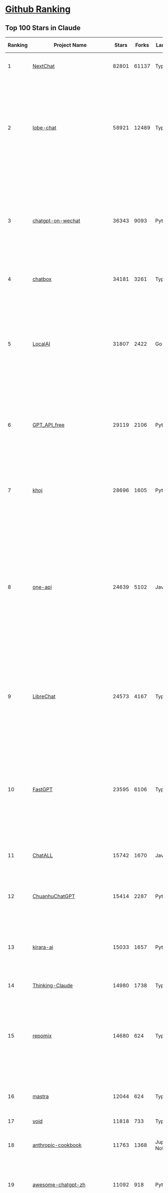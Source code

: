 [Github Ranking](../README.md)
==========

## Top 100 Stars in Claude

| Ranking | Project Name | Stars | Forks | Language | Open Issues | Description | Last Commit |
| ------- | ------------ | ----- | ----- | -------- | ----------- | ----------- | ----------- |
| 1 | [NextChat](https://github.com/ChatGPTNextWeb/NextChat) | 82801 | 61137 | TypeScript | 622 | ✨ Light and Fast AI Assistant. Support: Web \| iOS \| MacOS \| Android \|  Linux \| Windows | 2025-04-17T00:29:19Z |
| 2 | [lobe-chat](https://github.com/lobehub/lobe-chat) | 58921 | 12489 | TypeScript | 684 | 🤯 Lobe Chat - an open-source, modern-design AI chat framework. Supports Multi AI Providers( OpenAI / Claude 3 / Gemini / Ollama / DeepSeek / Qwen), Knowledge Base (file upload / knowledge management / RAG ), Multi-Modals (Plugins/Artifacts) and Thinking. One-click FREE deployment of your private ChatGPT/ Claude / DeepSeek application. | 2025-04-17T02:56:48Z |
| 3 | [chatgpt-on-wechat](https://github.com/zhayujie/chatgpt-on-wechat) | 36343 | 9093 | Python | 289 | 基于大模型搭建的聊天机器人，同时支持 微信公众号、企业微信应用、飞书、钉钉 等接入，可选择GPT4.1/GPT-4o/GPT-o1/ DeepSeek/Claude/文心一言/讯飞星火/通义千问/ Gemini/GLM-4/Kimi/LinkAI，能处理文本、语音和图片，访问操作系统和互联网，支持基于自有知识库进行定制企业智能客服。 | 2025-04-15T01:54:24Z |
| 4 | [chatbox](https://github.com/chatboxai/chatbox) | 34181 | 3261 | TypeScript | 654 | User-friendly Desktop Client App for AI Models/LLMs (GPT, Claude, Gemini, Ollama...) | 2025-03-20T15:20:56Z |
| 5 | [LocalAI](https://github.com/mudler/LocalAI) | 31807 | 2422 | Go | 426 | :robot: The free, Open Source alternative to OpenAI, Claude and others. Self-hosted and local-first. Drop-in replacement for OpenAI,  running on consumer-grade hardware. No GPU required. Runs gguf, transformers, diffusers and many more models architectures. Features: Generate Text, Audio, Video, Images, Voice Cloning, Distributed, P2P inference | 2025-04-16T20:13:49Z |
| 6 | [GPT_API_free](https://github.com/chatanywhere/GPT_API_free) | 29119 | 2106 | Python | 7 | Free ChatGPT&DeepSeek API Key，免费ChatGPT&DeepSeek API。免费接入DeepSeek API和GPT4 API，支持 gpt \| deepseek \| claude \| gemini \| grok 等排名靠前的常用大模型。 | 2025-04-15T17:53:53Z |
| 7 | [khoj](https://github.com/khoj-ai/khoj) | 28696 | 1605 | Python | 70 | Your AI second brain. Self-hostable. Get answers from the web or your docs. Build custom agents, schedule automations, do deep research. Turn any online or local LLM into your personal, autonomous AI (gpt, claude, gemini, llama, qwen, mistral). Get started - free. | 2025-04-15T02:49:44Z |
| 8 | [one-api](https://github.com/songquanpeng/one-api) | 24639 | 5102 | JavaScript | 837 | LLM API 管理 & 分发系统，支持 OpenAI、Azure、Anthropic Claude、Google Gemini、DeepSeek、字节豆包、ChatGLM、文心一言、讯飞星火、通义千问、360 智脑、腾讯混元等主流模型，统一 API 适配，可用于 key 管理与二次分发。单可执行文件，提供 Docker 镜像，一键部署，开箱即用。LLM API management & key redistribution system, unifying multiple providers under a single API. Single binary, Docker-ready, with an English UI. | 2025-02-21T11:30:22Z |
| 9 | [LibreChat](https://github.com/danny-avila/LibreChat) | 24573 | 4167 | TypeScript | 140 | Enhanced ChatGPT Clone: Features Agents, DeepSeek, Anthropic, AWS, OpenAI, Assistants API, Azure, Groq, o1, GPT-4o, Mistral, OpenRouter, Vertex AI, Gemini, Artifacts, AI model switching, message search, Code Interpreter, langchain, DALL-E-3, OpenAPI Actions, Functions, Secure Multi-User Auth, Presets, open-source for self-hosting. Active project. | 2025-04-17T01:08:57Z |
| 10 | [FastGPT](https://github.com/labring/FastGPT) | 23595 | 6106 | TypeScript | 487 | FastGPT is a knowledge-based platform built on the LLMs, offers a comprehensive suite of out-of-the-box capabilities such as data processing, RAG retrieval, and visual AI workflow orchestration, letting you easily develop and deploy complex question-answering systems without the need for extensive setup or configuration. | 2025-04-17T02:37:33Z |
| 11 | [ChatALL](https://github.com/ai-shifu/ChatALL) | 15742 | 1670 | JavaScript | 223 |  Concurrently chat with ChatGPT, Bing Chat, Bard, Alpaca, Vicuna, Claude, ChatGLM, MOSS, 讯飞星火, 文心一言 and more, discover the best answers | 2025-04-13T18:42:58Z |
| 12 | [ChuanhuChatGPT](https://github.com/GaiZhenbiao/ChuanhuChatGPT) | 15414 | 2287 | Python | 122 | GUI for ChatGPT API and many LLMs. Supports agents, file-based QA, GPT finetuning and query with web search. All with a neat UI. | 2025-03-13T09:36:38Z |
| 13 | [kirara-ai](https://github.com/lss233/kirara-ai) | 15033 | 1657 | Python | 213 | 🤖 可 DIY 的 多模态 AI 聊天机器人 \| 🚀 快速接入 微信、 QQ、Telegram、等聊天平台 \| 🦈支持DeepSeek、Grok、Claude、Ollama、Gemini、OpenAI \| 工作流系统、网页搜索、AI画图、人设调教、虚拟女仆、语音对话 \|  | 2025-04-06T19:17:25Z |
| 14 | [Thinking-Claude](https://github.com/richards199999/Thinking-Claude) | 14980 | 1738 | TypeScript | 0 | Let your Claude able to think | 2025-03-10T04:02:46Z |
| 15 | [repomix](https://github.com/yamadashy/repomix) | 14680 | 624 | TypeScript | 77 | 📦 Repomix (formerly Repopack) is a powerful tool that packs your entire repository into a single, AI-friendly file. Perfect for when you need to feed your codebase to Large Language Models (LLMs) or other AI tools like Claude, ChatGPT, DeepSeek, Perplexity, Gemini, Gemma, Llama, Grok, and more. | 2025-04-15T01:02:57Z |
| 16 | [mastra](https://github.com/mastra-ai/mastra) | 12044 | 624 | TypeScript | 74 | The TypeScript AI agent framework. ⚡ Assistants, RAG, observability. Supports any LLM: GPT-4, Claude, Gemini, Llama. | 2025-04-17T02:46:40Z |
| 17 | [void](https://github.com/voideditor/void) | 11818 | 733 | TypeScript | 78 | None | 2025-04-17T03:30:03Z |
| 18 | [anthropic-cookbook](https://github.com/anthropics/anthropic-cookbook) | 11763 | 1368 | Jupyter Notebook | 29 | A collection of notebooks/recipes showcasing some fun and effective ways of using Claude. | 2025-04-16T22:09:04Z |
| 19 | [awesome-chatgpt-zh](https://github.com/EmbraceAGI/awesome-chatgpt-zh) | 11092 | 918 | Python | 0 | ChatGPT 中文指南🔥，ChatGPT 中文调教指南，指令指南，应用开发指南，精选资源清单，更好的使用 chatGPT 让你的生产力 up up up! 🚀 | 2024-11-05T10:24:21Z |
| 20 | [claude-engineer](https://github.com/Doriandarko/claude-engineer) | 10971 | 1163 | Python | 11 | Claude Engineer is an interactive command-line interface (CLI) that leverages the power of Anthropic's Claude-3.5-Sonnet model to assist with software development tasks.This framework enables Claude to generate and manage its own tools, continuously expanding its capabilities through conversation. Available both as a CLI and a modern web interface | 2024-12-12T22:08:15Z |
| 21 | [LangBot](https://github.com/RockChinQ/LangBot) | 10599 | 783 | Python | 84 | 😎简单易用、🧩丰富生态 - 大模型原生即时通信机器人平台 \| 适配 QQ / 微信（企业微信、个人微信）/ 飞书 / 钉钉 / Discord / Telegram / Slack 等平台 \| 支持 ChatGPT、DeepSeek、Dify、Claude、Gemini、xAI Grok、Ollama、LM Studio、阿里云百炼、火山方舟、SiliconFlow、Qwen、Moonshot、ChatGLM、SillyTraven、MCP 等 LLM 的机器人 / Agent \| LLM-based instant messaging bots platform, supports Discord, Telegram, WeChat, Lark, DingTalk, QQ, Slack | 2025-04-16T07:07:29Z |
| 22 | [coai](https://github.com/coaidev/coai) | 8225 | 1107 | TypeScript | 20 | 🚀 Next Generation AI One-Stop Internationalization Solution. 🚀 下一代 AI 一站式 B/C 端解决方案，支持 OpenAI，Midjourney，Claude，讯飞星火，Stable Diffusion，DALL·E，ChatGLM，通义千问，腾讯混元，360 智脑，百川 AI，火山方舟，新必应，Gemini，Moonshot 等模型，支持对话分享，自定义预设，云端同步，模型市场，支持弹性计费和订阅计划模式，支持图片解析，支持联网搜索，支持模型缓存，丰富美观的后台管理与仪表盘数据统计。 | 2025-04-12T18:49:43Z |
| 23 | [claude-code](https://github.com/anthropics/claude-code) | 7542 | 389 | Shell | 295 | Claude Code is an agentic coding tool that lives in your terminal, understands your codebase, and helps you code faster by executing routine tasks, explaining complex code, and handling git workflows - all through natural language commands. | 2025-04-16T05:12:01Z |
| 24 | [Noi](https://github.com/lencx/Noi) | 7401 | 558 | JavaScript | 147 | 🚀 Power Your World with AI - Explore, Extend, Empower. | 2025-04-14T07:09:06Z |
| 25 | [Upsonic](https://github.com/Upsonic/Upsonic) | 7322 | 685 | Python | 31 | The most reliable AI agent framework that supports MCP. | 2025-04-09T17:59:56Z |
| 26 | [new-api](https://github.com/QuantumNous/new-api) | 6764 | 1337 | Go | 149 | AI模型接口管理与分发系统，支持将多种大模型转为统一格式调用，支持OpenAI、Claude等格式，可供个人或者企业内部管理与分发渠道使用，本项目基于One API二次开发。🍥 The next-generation LLM gateway and AI asset management system supports multiple languages. | 2025-04-16T09:12:02Z |
| 27 | [opencommit](https://github.com/di-sukharev/opencommit) | 6589 | 351 | JavaScript | 144 | GPT wrapper for git — generate commit messages with an LLM in 1 sec — works best with Claude 3.5 — supports local models too | 2025-04-14T08:19:20Z |
| 28 | [BlackFriday-GPTs-Prompts](https://github.com/friuns2/BlackFriday-GPTs-Prompts) | 6557 | 1020 | None | 83 | List of free GPTs that doesn't require plus subscription  | 2024-11-08T11:03:14Z |
| 29 | [aichat](https://github.com/sigoden/aichat) | 6424 | 421 | Rust | 1 | All-in-one LLM CLI tool featuring Shell Assistant, Chat-REPL, RAG, AI Tools & Agents, with access to OpenAI, Claude, Gemini, Ollama, Groq, and more. | 2025-04-14T00:47:22Z |
| 30 | [promptfoo](https://github.com/promptfoo/promptfoo) | 6210 | 510 | TypeScript | 151 | Test your prompts, agents, and RAGs. Red teaming, pentesting, and vulnerability scanning for LLMs. Compare performance of GPT, Claude, Gemini, Llama, and more. Simple declarative configs with command line and CI/CD integration. | 2025-04-17T02:06:44Z |
| 31 | [llamacoder](https://github.com/Nutlope/llamacoder) | 5895 | 1350 | TypeScript | 38 | Open source Claude Artifacts – built with Llama 3.1 405B | 2025-04-08T15:15:38Z |
| 32 | [deep-searcher](https://github.com/zilliztech/deep-searcher) | 5481 | 529 | Python | 23 | Open Source Deep Research Alternative to Reason and Search on Private Data. Written in Python. | 2025-04-17T02:14:24Z |
| 33 | [code2prompt](https://github.com/mufeedvh/code2prompt) | 5415 | 313 | Rust | 6 | A CLI tool to convert your codebase into a single LLM prompt with source tree, prompt templating, and token counting. | 2025-04-15T05:37:07Z |
| 34 | [fragments](https://github.com/e2b-dev/fragments) | 5241 | 678 | TypeScript | 7 | Open-source Next.js template for building apps that are fully generated by AI. By E2B. | 2025-04-16T20:42:39Z |
| 35 | [fastmcp](https://github.com/jlowin/fastmcp) | 5191 | 251 | Python | 29 | 🚀 The fast, Pythonic way to build MCP servers and clients | 2025-04-16T17:35:49Z |
| 36 | [opencompass](https://github.com/open-compass/opencompass) | 5187 | 542 | Python | 291 | OpenCompass is an LLM evaluation platform, supporting a wide range of models (Llama3, Mistral, InternLM2,GPT-4,LLaMa2, Qwen,GLM, Claude, etc) over 100+ datasets. | 2025-04-15T03:33:17Z |
| 37 | [deepclaude](https://github.com/getAsterisk/deepclaude) | 5051 | 398 | Rust | 44 | A high-performance LLM inference API and Chat UI that integrates DeepSeek R1's CoT reasoning traces with Anthropic Claude models. | 2025-02-04T22:55:51Z |
| 38 | [GodMode](https://github.com/smol-ai/GodMode) | 4252 | 334 | TypeScript | 50 | AI Chat Browser: Fast, Full webapp access to ChatGPT / Claude / Bard / Bing / Llama2! I use this 20 times a day. | 2024-07-29T00:31:03Z |
| 39 | [maestro](https://github.com/Doriandarko/maestro) | 4230 | 654 | Python | 32 | A framework for Claude Opus to intelligently orchestrate subagents. | 2024-07-01T06:49:15Z |
| 40 | [bot-on-anything](https://github.com/zhayujie/bot-on-anything) | 4066 | 924 | Python | 262 | A large model-based chatbot builder that can quickly integrate AI models (including ChatGPT, Claude, Gemini) into various software applications (such as Telegram, Gmail, Slack, and websites). | 2025-01-03T14:13:51Z |
| 41 | [claude-task-master](https://github.com/eyaltoledano/claude-task-master) | 3918 | 435 | JavaScript | 57 | An AI-powered task-management system you can drop into Cursor, Lovable, Windsurf, Roo, and others. | 2025-04-16T23:45:37Z |
| 42 | [obsidian-smart-connections](https://github.com/brianpetro/obsidian-smart-connections) | 3536 | 205 | JavaScript | 348 | Chat with your notes & see links to related content with AI embeddings. Use local models or 100+ via APIs like Claude, Gemini, ChatGPT & Llama 3 | 2025-04-14T19:33:21Z |
| 43 | [casibase](https://github.com/casibase/casibase) | 3488 | 408 | Go | 28 | ⚡️AI Cloud OS: Open-source enterprise-level AI knowledge base and Manus-like agent management platform with admin UI, user management and Single-Sign-On⚡️, supports ChatGPT, Claude, DeepSeek R1, Llama, Ollama, HuggingFace, etc., chat bot demo: https://ai.casibase.com, admin UI demo: https://ai-admin.casibase.com | 2025-04-15T15:35:31Z |
| 44 | [every-chatgpt-gui](https://github.com/billmei/every-chatgpt-gui) | 3382 | 240 | None | 5 | Every front-end GUI client for ChatGPT, Claude, and other LLMs | 2025-04-10T01:26:16Z |
| 45 | [codecompanion.nvim](https://github.com/olimorris/codecompanion.nvim) | 3252 | 187 | Lua | 0 | ✨ AI-powered coding, seamlessly in Neovim | 2025-04-16T08:17:07Z |
| 46 | [Awesome-ChatGPT-prompts-ZH_CN](https://github.com/L1Xu4n/Awesome-ChatGPT-prompts-ZH_CN) | 2996 | 164 | None | 12 | 如何将ChatGPT调教成一只猫娘 | 2023-07-18T15:57:44Z |
| 47 | [mcp-playwright](https://github.com/executeautomation/mcp-playwright) | 2927 | 221 | TypeScript | 20 | Playwright Model Context Protocol Server - Tool to automate Browsers and APIs in Claude Desktop, Cline, Cursor IDE and More 🔌 | 2025-04-14T18:28:04Z |
| 48 | [fastapi_mcp](https://github.com/tadata-org/fastapi_mcp) | 2921 | 237 | Python | 19 | A zero-configuration tool for automatically exposing FastAPI endpoints as Model Context Protocol (MCP) tools. | 2025-04-15T06:56:09Z |
| 49 | [free-llm-api-resources](https://github.com/cheahjs/free-llm-api-resources) | 2766 | 241 | Python | 3 | A list of free LLM inference resources accessible via API. | 2025-04-17T01:23:09Z |
| 50 | [aide](https://github.com/nicepkg/aide) | 2564 | 177 | TypeScript | 32 | Conquer Any Code in VSCode: One-Click Comments, Conversions, UI-to-Code, and AI Batch Processing of Files! 在 VSCode 中征服任何代码：一键注释、转换、UI 图生成代码、AI 批量处理文件！💪 | 2025-03-08T03:13:34Z |
| 51 | [firecrawl-mcp-server](https://github.com/mendableai/firecrawl-mcp-server) | 2547 | 228 | JavaScript | 16 | Official Firecrawl MCP Server - Adds powerful web scraping to Cursor, Claude and any other LLM clients. | 2025-04-16T00:54:39Z |
| 52 | [claude-coder](https://github.com/kodu-ai/claude-coder) | 2519 | 132 | TypeScript | 20 | Kodu is an autonomous coding agent that lives in your IDE. It is a VSCode extension that can help you build your dream project step by step by leveraging the latest technologies in automated coding agents  | 2025-04-12T07:51:15Z |
| 53 | [DeepClaude](https://github.com/ErlichLiu/DeepClaude) | 2518 | 490 | Python | 24 | Unleash Next-Level AI! 🚀  💻 Code Generation: DeepSeek r1 + Claude 3.7 Sonnet - Unparalleled Performance! 📝 Content Creation: DeepSeek r1 + Gemini 2.5 Pro - Superior Quality! 🔌 OpenAI-Compatible. 🌊 Streaming & Non-Streaming Support.  ✨ Experience the Future of AI – Today! Click to Try Now! ✨ | 2025-04-03T11:51:59Z |
| 54 | [poe-api](https://github.com/ading2210/poe-api) | 2503 | 315 | Python | 39 | [UNMAINTAINED] A reverse engineered Python API wrapper for Quora's Poe, which provides free access to ChatGPT, GPT-4, and Claude. | 2023-09-18T04:56:52Z |
| 55 | [awesome-claude-prompts](https://github.com/langgptai/awesome-claude-prompts) | 2281 | 218 | None | 0 | This repo includes Claude prompt curation to use Claude better. | 2025-03-01T00:29:09Z |
| 56 | [griptape](https://github.com/griptape-ai/griptape) | 2253 | 190 | Python | 60 | Modular Python framework for AI agents and workflows with chain-of-thought reasoning, tools, and memory.  | 2025-04-16T22:08:58Z |
| 57 | [VLMEvalKit](https://github.com/open-compass/VLMEvalKit) | 2221 | 327 | Python | 86 | Open-source evaluation toolkit of large multi-modality models (LMMs), support 220+ LMMs, 80+ benchmarks | 2025-04-16T04:01:06Z |
| 58 | [elia](https://github.com/darrenburns/elia) | 2117 | 130 | Python | 12 | A snappy, keyboard-centric terminal user interface for interacting with large language models. Chat with ChatGPT, Claude, Llama 3, Phi 3, Mistral, Gemma and more. | 2024-10-10T19:12:52Z |
| 59 | [ruby_llm](https://github.com/crmne/ruby_llm) | 2056 | 88 | Ruby | 28 | A delightful Ruby way to work with AI. No configuration madness, no complex callbacks, no handler hell – just beautiful, expressive Ruby code. | 2025-04-15T15:38:17Z |
| 60 | [dialoqbase](https://github.com/n4ze3m/dialoqbase) | 1751 | 276 | TypeScript | 39 | Create chatbots with ease | 2024-10-15T14:24:20Z |
| 61 | [DesktopCommanderMCP](https://github.com/wonderwhy-er/DesktopCommanderMCP) | 1740 | 181 | TypeScript | 11 | This is MCP server for Claude that gives it terminal control, file system search and diff file editing capabilities | 2025-04-16T17:36:58Z |
| 62 | [tokencost](https://github.com/AgentOps-AI/tokencost) | 1635 | 73 | Python | 15 | Easy token price estimates for 400+ LLMs. TokenOps. | 2025-04-14T06:41:50Z |
| 63 | [Thinking_in_Java_MindMapping](https://github.com/LjyYano/Thinking_in_Java_MindMapping) | 1602 | 461 | None | 0 | 编程笔记、观影指南、读书笔记、生活感悟、Switch 游戏 | 2025-01-27T03:29:42Z |
| 64 | [unity-mcp](https://github.com/justinpbarnett/unity-mcp) | 1597 | 220 | C# | 27 | A Unity MCP server that allows MCP clients like Claude Desktop or Cursor to perform Unity Editor actions. | 2025-04-09T13:19:24Z |
| 65 | [papersgpt-for-zotero](https://github.com/papersgpt/papersgpt-for-zotero) | 1506 | 48 | JavaScript | 39 | Zotero chat PDF with AI, DeepSeek, GPT 4.5, ChatGPT, Claude, Gemini, Llama 4 | 2025-04-06T04:05:15Z |
| 66 | [GalTransl](https://github.com/GalTransl/GalTransl) | 1487 | 97 | Python | 23 | 支持GPT-4/Claude/Deepseek/Sakura等大语言模型的Galgame自动化翻译解决方案  Automated translation solution for visual novels supporting GPT-4/Claude/Deepseek/Sakura | 2025-04-17T02:02:24Z |
| 67 | [AIChatWeb](https://github.com/Nanjiren01/AIChatWeb) | 1435 | 397 | TypeScript | 20 | 在ChatGPT-Next-Web的基础上，增加注册登录，额度限制，邀请，敏感词，支付，基于docker一键部署。提供后台管理系统，可配置标题、欢迎词、额度不足提醒、公告 | 2024-07-19T07:23:42Z |
| 68 | [git-mcp](https://github.com/idosal/git-mcp) | 1417 | 87 | TypeScript | 10 | Put an end to code hallucinations! GitMCP is a free, open-source, remote MCP server for any GitHub project | 2025-04-16T20:57:05Z |
| 69 | [ax](https://github.com/ax-llm/ax) | 1391 | 106 | TypeScript | 10 | The "official" unofficial DSPy framework. Build LLM powered agents and other workflows, based on the Stanford DSP paper. | 2025-04-07T20:50:57Z |
| 70 | [Agently](https://github.com/AgentEra/Agently) | 1311 | 146 | Python | 27 | [GenAI Application Development Framework]  🚀 Build GenAI application quick and easy 💬 Easy to interact with GenAI agent in code using structure data and chained-calls syntax 🧩 Use Agently Workflow to manage complex GenAI working logic 🔀 Switch to any model without rewrite application code | 2025-04-16T09:59:01Z |
| 71 | [claude-to-chatgpt](https://github.com/jtsang4/claude-to-chatgpt) | 1288 | 151 | Python | 10 | This project converts the API of Anthropic's Claude model to the OpenAI Chat API format. | 2024-08-18T08:35:25Z |
| 72 | [PandoraHelper](https://github.com/nianhua99/PandoraHelper) | 1268 | 174 | TypeScript | 6 | 使用 PandoraHelper 轻松和你的小伙伴共享 ChatGPT Plus/Claude Pro 服务！ | 2025-02-24T09:10:11Z |
| 73 | [modelfusion](https://github.com/vercel/modelfusion) | 1252 | 89 | TypeScript | 33 | The TypeScript library for building AI applications. | 2024-07-19T15:17:19Z |
| 74 | [DevDocs](https://github.com/cyberagiinc/DevDocs) | 1247 | 111 | TypeScript | 3 | Completely free, private, UI based Tech Documentation MCP server. Designed for coders and software developers in mind. Easily integrate into Cursor, Windsurf, Cline, Roo Code, Claude Desktop App  | 2025-04-15T15:42:55Z |
| 75 | [prism](https://github.com/prism-php/prism) | 1245 | 100 | PHP | 18 | A unified interface for working with LLMs in Laravel | 2025-04-16T19:07:30Z |
| 76 | [ChatChat](https://github.com/okisdev/ChatChat) | 1245 | 216 | TypeScript | 3 | Chat Chat, your own unified chat and search to AI platform, with a simple and easy to use interface. | 2025-04-16T19:38:54Z |
| 77 | [aws-genai-llm-chatbot](https://github.com/aws-samples/aws-genai-llm-chatbot) | 1224 | 372 | TypeScript | 23 | A modular and comprehensive solution to deploy a Multi-LLM and Multi-RAG powered chatbot (Amazon Bedrock, Anthropic, HuggingFace, OpenAI, Meta, AI21, Cohere, Mistral) using AWS CDK on AWS | 2025-04-15T14:57:30Z |
| 78 | [spacy-llm](https://github.com/explosion/spacy-llm) | 1224 | 94 | Python | 37 | 🦙 Integrating LLMs into structured NLP pipelines | 2025-01-08T22:26:19Z |
| 79 | [AISuperDomain](https://github.com/win4r/AISuperDomain) | 1216 | 218 | C# | 34 | Aila(AI超元域): The premier AI integration tool for Windows, macOS, and Android. Ask once, get answers from 10+ AIs like ChatGPT, Gemini, Claude3, Copilot, Poe, perplexity and more. Features customizable AI and prompts. | 2025-03-29T13:30:57Z |
| 80 | [sage](https://github.com/Storia-AI/sage) | 1209 | 106 | Python | 23 | Chat with any codebase in under two minutes \| Fully local or via third-party APIs | 2024-11-11T04:49:34Z |
| 81 | [claude-prompt-generator](https://github.com/aws-samples/claude-prompt-generator) | 1204 | 110 | Python | 1 | None | 2024-10-10T21:34:35Z |
| 82 | [gp.nvim](https://github.com/Robitx/gp.nvim) | 1143 | 95 | Lua | 43 | Gp.nvim (GPT prompt) Neovim AI plugin: ChatGPT sessions & Instructable text/code operations & Speech to text [OpenAI, Ollama, Anthropic, ..] | 2025-04-08T21:18:30Z |
| 83 | [bedrock-chat](https://github.com/aws-samples/bedrock-chat) | 1096 | 407 | TypeScript | 112 | AWS-native chatbot using Bedrock | 2025-04-15T14:53:15Z |
| 84 | [codemcp](https://github.com/ezyang/codemcp) | 1090 | 90 | Python | 28 | Coding assistant MCP for Claude Desktop | 2025-04-15T14:47:10Z |
| 85 | [poe-api-wrapper](https://github.com/snowby666/poe-api-wrapper) | 1076 | 141 | Python | 27 | 👾 A Python API wrapper for Poe.com. With this, you will have free access to GPT-4, Claude, Llama, Gemini, Mistral and more! 🚀 | 2025-03-07T20:07:31Z |
| 86 | [APIPark](https://github.com/APIParkLab/APIPark) | 1063 | 152 | TypeScript | 60 | 🦄云原生、超高性能 AI&API网关，LLM API 管理、分发系统、开放平台，支持所有AI API，不限于OpenAI、Azure、Anthropic Claude、Google Gemini、DeepSeek、字节豆包、ChatGLM、文心一言、讯飞星火、通义千问、360 智脑、腾讯混元等主流模型，统一 API 请求和返回，API申请与审批，调用统计、负载均衡、多模型灾备。一键部署，开箱即用。Cloud native, ultra-high performance AI&API gateway, LLM API management, distribution system, open platform, supporting all AI APIs. | 2025-04-16T09:24:05Z |
| 87 | [open-computer-use](https://github.com/e2b-dev/open-computer-use) | 1043 | 135 | Python | 6 | AI computer use powered by open source LLMs and E2B Desktop Sandbox | 2025-03-13T07:46:24Z |
| 88 | [chatgpt-shell](https://github.com/xenodium/chatgpt-shell) | 1024 | 93 | Emacs Lisp | 41 | A multi-llm Emacs shell (ChatGPT, Claude, DeepSeek, Gemini, Kagi, Ollama, Perplexity) + editing integrations | 2025-04-16T21:40:36Z |
| 89 | [langchat](https://github.com/TyCoding/langchat) | 1023 | 208 | Java | 7 | LangChat: Java LLMs/AI Project, Supports Multi AI Providers( Gitee AI/ 智谱清言 / 阿里通义 / 百度千帆 / DeepSeek / 抖音豆包 / 零一万物 / 讯飞星火 / OpenAI / Gemini / Ollama / Azure / Claude 等大模型), Java生态下AI大模型产品解决方案，快速构建企业级AI知识库、AI机器人应用 | 2025-04-03T08:57:02Z |
| 90 | [ChatGPT-Telegram-Bot](https://github.com/yym68686/ChatGPT-Telegram-Bot) | 1002 | 320 | Python | 9 | TeleChat: 🤖️ an AI chat Telegram bot can Web Search Powered by GPT-3.5/4/4 Turbo/4o, DALL·E 3, Groq, Gemini 1.5 Pro/Flash and the official Claude2.1/3/3.5 API using Python on Zeabur, fly.io and Replit. | 2025-04-16T08:50:43Z |
| 91 | [awesome-ai-system-prompts](https://github.com/dontriskit/awesome-ai-system-prompts) | 989 | 93 | TypeScript | 1 | 🧠 Curated collection of system prompts for top AI tools. Perfect for AI agent builders and prompt engineers. Incuding: ChatGPT, Claude, Perplexity, Manus, Claude-Code, Loveable, v0, Grok, same new, windsurf, notion, and MetaAI.  | 2025-04-11T12:04:42Z |
| 92 | [py-gpt](https://github.com/szczyglis-dev/py-gpt) | 975 | 186 | Python | 22 | Desktop AI Assistant powered by o1, o3, GPT-4, GPT-4 Vision, Gemini, Claude, Llama 3, DeepSeek, Bielik, DALL-E,  chat, vision, voice control, image generation and analysis, agents, command execution, file upload/download, speech synthesis and recognition, access to Web, memory, presets, assistants, plugins, and more. Linux, Windows, Mac | 2025-03-06T02:28:15Z |
| 93 | [RisuAI](https://github.com/kwaroran/RisuAI) | 974 | 167 | TypeScript | 64 | Make your own story. User-friendly software for LLM roleplaying | 2025-04-14T08:15:37Z |
| 94 | [mcp](https://github.com/BrowserMCP/mcp) | 960 | 47 | TypeScript | 17 | Browser MCP is a Model Context Provider (MCP) server that allows AI applications to control your browser | 2025-04-07T18:25:09Z |
| 95 | [generative-ai-use-cases](https://github.com/aws-samples/generative-ai-use-cases) | 954 | 225 | TypeScript | 45 | Application implementation with business use cases for safely utilizing generative AI in business operations | 2025-04-17T00:40:49Z |
| 96 | [GenAI_LLM_timeline](https://github.com/hollobit/GenAI_LLM_timeline) | 953 | 58 | None | 4 | ChatGPT, GenerativeAI and LLMs Timeline | 2024-05-19T23:57:02Z |
| 97 | [AIaW](https://github.com/NitroRCr/AIaW) | 930 | 75 | Vue | 11 | AI as Workspace - A better AI (LLM) client. Full-featured, lightweight. Support multiple workspaces, plugin system, cross-platform, local first + real-time cloud sync, Artifacts, MCP \| 更好的 AI 客户端 | 2025-04-16T07:02:46Z |
| 98 | [HiveChat](https://github.com/HiveNexus/HiveChat) | 881 | 150 | TypeScript | 15 | An AI chat bot for small and medium-sized teams, supporting models such as Deepseek, Open AI, Claude, and Gemini. 专为中小团队设计的 AI 聊天应用，支持 Deepseek、Open AI、Claude、Gemini 等模型。 | 2025-04-16T05:54:37Z |
| 99 | [raycast-g4f](https://github.com/XInTheDark/raycast-g4f) | 840 | 60 | JavaScript | 11 | Raycast extension to use GPT, Claude, Llama, and more... all for FREE! + Full support for custom APIs. | 2025-04-16T15:01:48Z |
| 100 | [chatgpt-adapter](https://github.com/bincooo/chatgpt-adapter) | 832 | 183 | Go | 21 | 集成了openai-api、coze、deepseek、cursor、windsurf、qodo、blackbox、you、grok、bing  绘画 多款AI的聊天逆向接口适配到 OpenAI API 标准接口服务端。 | 2025-03-31T15:18:40Z |

